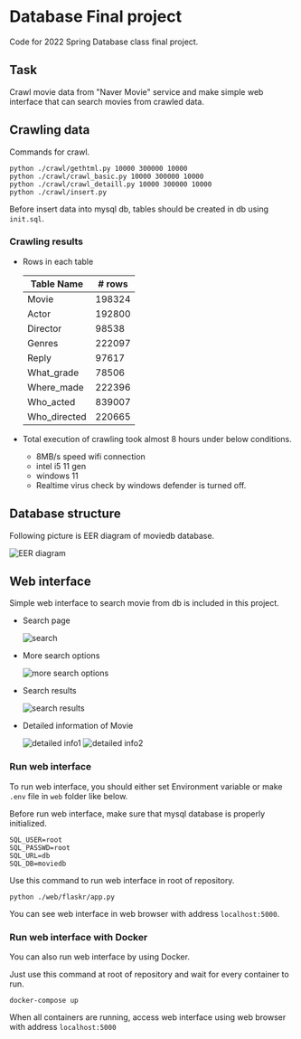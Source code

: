 # Database Final project

Code for 2022 Spring Database class final project.

## Task

Crawl movie data from "Naver Movie" service and make simple web interface that can search movies from crawled data.

## Crawling data

Commands for crawl.

```shell
python ./crawl/gethtml.py 10000 300000 10000
python ./crawl/crawl_basic.py 10000 300000 10000
python ./crawl/crawl_detaill.py 10000 300000 10000
python ./crawl/insert.py
```

Before insert data into mysql db, tables should be created in db using `init.sql`.

### Crawling results

- Rows in each table

    |Table Name|# rows|
    |---|---|
    | Movie| 198324 |
    | Actor| 192800 |
    | Director|98538 |
    | Genres|222097 |
    | Reply|97617 |
    | What_grade |78506 |
    | Where_made |222396 |
    | Who_acted |839007 |
    | Who_directed |220665 |

- Total execution of crawling took almost 8 hours under below conditions.
  - 8MB/s speed wifi connection
  - intel i5 11 gen
  - windows 11
  - Realtime virus check by windows defender is turned off.

## Database structure

Following picture is EER diagram of moviedb database.

![EER diagram](imgs/eer_diagram.png)

## Web interface

Simple web interface to search movie from db is included in this project.

- Search page

  ![search](imgs/search1.png)

- More search options

  ![more search options](imgs/more_search.png)

- Search results

  ![search results](imgs/search_results.png)
  
- Detailed information of Movie

  ![detailed info1](imgs/detail1.png)
  ![detailed info2](imgs/detail2.png)

### Run web interface

To run web interface, you should either set Environment variable or make `.env` file in `web` folder like below.

Before run web interface, make sure that mysql database is properly initialized.

```
SQL_USER=root
SQL_PASSWD=root
SQL_URL=db
SQL_DB=moviedb
```

Use this command to run web interface in root of repository.

```shell
python ./web/flaskr/app.py
```

You can see web interface in web browser with address `localhost:5000`.

### Run web interface with Docker

You can also run web interface by using Docker.

Just use this command at root of repository and wait for every container to run.

```shell
docker-compose up
```

When all containers are running, access web interface using web browser with address `localhost:5000`
